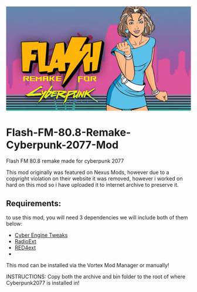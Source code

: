 ![flashfm](images/gta-vc-flash-fm.png)

# Flash-FM-80.8-Remake-Cyberpunk-2077-Mod
Flash FM 80.8 remake made for cyberpunk 2077

This mod originally was featured on Nexus Mods, however due to a copyright violation on their website it was removed, however i worked on hard on this mod so i have uploaded it to internet archive to preserve it.

## Requirements:

to use this mod, you will need 3 dependencies we will include both of them below:

- [Cyber Engine Tweaks](https://www.nexusmods.com/cyberpunk2077/mods/107)
- [RadioExt](https://www.nexusmods.com/cyberpunk2077/mods/4591)
- [RED4ext](https://www.nexusmods.com/cyberpunk2077/mods/2380)
- 
This mod can be installed via the Vortex Mod Manager or manually!

INSTRUCTIONS:
Copy both the archive and bin folder to the root of where Cyberpunk2077 is installed in!

